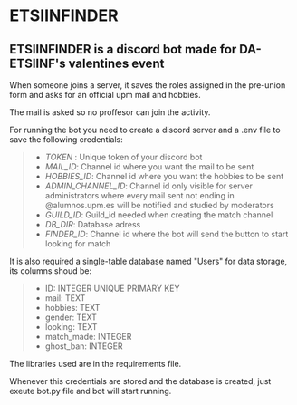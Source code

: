 # ETSIINFINDER

## ETSIINFINDER is a discord bot made for DA-ETSIINF's valentines event

When someone joins a server, it saves the roles assigned in the pre-union form and asks for an official upm mail and hobbies.

The mail is asked so no proffesor can join the activity.

For running the bot you need to create a discord server and a .env file to save the following credentials:

> * *TOKEN* : Unique token of your discord bot
> * *MAIL_ID*: Channel id where you want the mail to be sent
> * *HOBBIES_ID*: Channel id where you want the hobbies to be sent
> * *ADMIN_CHANNEL_ID*: Channel id only visible for server administrators where every mail sent not ending in @alumnos.upm.es will be notified and studied by moderators
> * *GUILD_ID*: Guild_id needed when creating the match channel
> * *DB_DIR*: Database adress
> * *FINDER_ID*: Channel id where the bot will send the button to start looking for match

It is also required a single-table database named "Users" for data storage, its columns shoud be:

> * ID:	INTEGER UNIQUE PRIMARY KEY
> * mail:	TEXT
> * hobbies:	TEXT
> * gender:	TEXT
> * looking:	TEXT
> * match_made:	INTEGER
> * ghost_ban:	INTEGER

The libraries used are in the requirements file.

Whenever this credentials are stored and the database is created, just exeute bot.py file and bot will start running.
